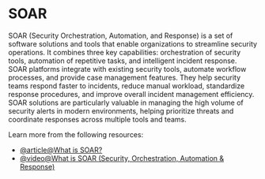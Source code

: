 # SOAR

SOAR (Security Orchestration, Automation, and Response) is a set of software solutions and tools that enable organizations to streamline security operations. It combines three key capabilities: orchestration of security tools, automation of repetitive tasks, and intelligent incident response. SOAR platforms integrate with existing security tools, automate workflow processes, and provide case management features. They help security teams respond faster to incidents, reduce manual workload, standardize response procedures, and improve overall incident management efficiency. SOAR solutions are particularly valuable in managing the high volume of security alerts in modern environments, helping prioritize threats and coordinate responses across multiple tools and teams.

Learn more from the following resources:

- [@article@What is SOAR?](https://www.paloaltonetworks.co.uk/cyberpedia/what-is-soar)
- [@video@What is SOAR (Security, Orchestration, Automation & Response)](https://www.youtube.com/watch?v=k7ju95jDxFA)